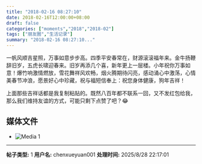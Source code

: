 ```yaml
---
title: "2018-02-16 08:27:10"
date: 2018-02-16T12:00:00+08:00
draft: false
categories: ["moments","2018","2018-02"]
tags: ["朋友圈","生活记录"]
summary: "2018-02-16 08:27:10..."
---
```


一帆风顺吉星照，万事如意步步高。四季平安春常在，财源滚滚福年来。金牛扬鞭辞旧岁，五虎长啸迎春来。旧岁再添几个喜，新年更上一层楼。小年祝你万事如意！爆竹响激情燃放，雪花舞祥风欢畅，烟火腾期待闪亮，感动涌心中激荡，心情美春节冲浪，愿景好心中珍藏，祝与福短信奉上：祝您身体健康，狗年吉祥！

上面那些吉祥话都是我复制粘贴的。既然八百年都不联系一回，又不发红包给我，那么我们维持友谊的方式，可能只剩下点赞了吧？😂

## 媒体文件

- ![Media 1](/Moments/photos/2018-02-16/201802160827100.jpg)

---

**帖子类型:** 1
**用户名:** chenxueyuan001
**处理时间:** 2025/8/28 22:17:01
